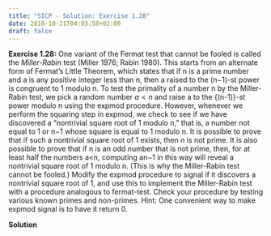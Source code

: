 ```yaml
---
title: "SICP - Solution: Exercise 1.28"
date: 2018-10-21T04:03:58+02:00
draft: false
---
```


**Exercise 1.28:** One variant of the Fermat test that cannot be fooled is called the _Miller-Rabin_ test (Miller 1976; Rabin 1980). This starts from an alternate form of Fermat’s Little Theorem, which states that if n is a prime number and a is any positive integer less than n, then a raised to the (n−1)-st power is congruent to 1 modulo n. To test the primality of a number n by the Miller-Rabin test, we pick a random number ${a<n}$ and raise a to the {(n-1)}-st power modulo n using the expmod procedure. However, whenever we perform the squaring step in expmod, we check to see if we have discovered a “nontrivial square root of 1 modulo n,” that is, a number not equal to 1 or n−1 whose square is equal to 1 modulo n. It is possible to prove that if such a nontrivial square root of 1 exists, then n is not prime. It is also possible to prove that if n is an odd number that is not prime, then, for at least half the numbers a<n, computing an−1 in this way will reveal a nontrivial square root of 1 modulo n. (This is why the Miller-Rabin test cannot be fooled.) Modify the expmod procedure to signal if it discovers a nontrivial square root of 1, and use this to implement the Miller-Rabin test with a procedure analogous to fermat-test. Check your procedure by testing various known primes and non-primes. Hint: One convenient way to make expmod signal is to have it return 0.

**Solution**
